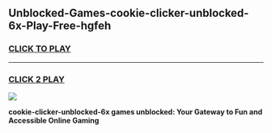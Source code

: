 
## Unblocked-Games-cookie-clicker-unblocked-6x-Play-Free-hgfeh
<h3>
<a href="https://premium76.site?title=cookie-clicker-unblocked-6x&ref=23A">CLICK TO PLAY</a></h3>
<hr>

<h3>
<a href="https://premium76.site?title=cookie-clicker-unblocked-6x&ref=23A">CLICK 2 PLAY</a>
  
</h3>

<a href="https://premium76.site?title=cookie-clicker-unblocked-6x&ref=23A"><img src="https://clearcache.store/games.png"></a>


**cookie-clicker-unblocked-6x games unblocked: Your Gateway to Fun and Accessible Online Gaming**
